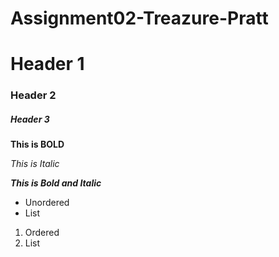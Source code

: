 # Assignment02-Treazure-Pratt

# Header 1

### Header 2

##### Header 3

**This is BOLD**

_This is Italic_

**_This is Bold and Italic_**

- Unordered
- List

1. Ordered
2. List
